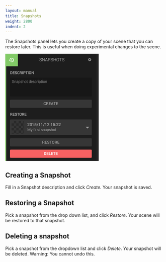 ```yaml
---
layout: manual
title: Snapshots
weight: 2800
indent: 2
---
```

The Snapshots panel lets you create a copy of your scene that you can restore later. This is useful when doing experimental changes to the scene.

![](snapshot-panel.png)

## Creating a Snapshot

Fill in a Snapshot description and click *Create*. Your snapshot is saved.

## Restoring a Snapshot

Pick a snapshot from the drop down list, and click *Restore*. Your scene will be restored to that snapshot.

## Deleting a snapshot

Pick a snapshot from the dropdown list and click *Delete*. Your snapshot will be deleted. Warning: You cannot undo this.